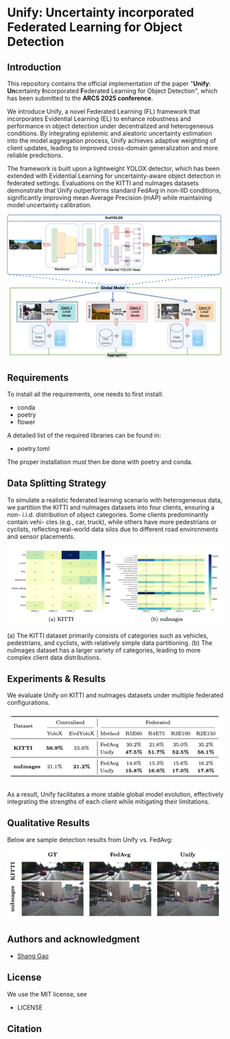 # Unify: Uncertainty incorporated Federated Learning for Object Detection

## Introduction
This repository contains the official implementation of the paper "**Unify**: **Un**certainty **I**ncorporated **F**ederated Learning for Object Detection", which has been submitted to the **ARCS 2025 conference**.

We introduce Unify, a novel Federated Learning (FL) framework that incorporates Evidential Learning (EL) to enhance robustness and performance in object detection under decentralized and heterogeneous conditions. By integrating epistemic and aleatoric uncertainty estimation into the model aggregation process, Unify achieves adaptive weighting of client updates, leading to improved cross-domain generalization and more reliable predictions.

The framework is built upon a lightweight YOLOX detector, which has been extended with Evidential Learning for uncertainty-aware object detection in federated settings. Evaluations on the KITTI and nuImages datasets demonstrate that Unify outperforms standard FedAvg in non-IID conditions, significantly improving mean Average Precision (mAP) while maintaining model uncertainty calibration.


![Unify Framework](images/unify_framework.png)

## Requirements
To install all the requirements, one needs to first install:

+ conda
+ poetry
+ flower

A detailed list of the required libraries can be found in:

+ poetry.toml

The proper installation must then be done with poetry and conda.

## Data Splitting Strategy
To simulate a realistic federated learning scenario with heterogeneous data, we partition the KITTI and nuImages datasets into four clients, ensuring a non- i.i.d. distribution of object categories. Some clients predominantly contain vehi- cles (e.g., car, truck), while others have more pedestrians or cyclists, reflecting real-world data silos due to different road environments and sensor placements.

![Datasets](images/dataset_split.png)

 (a) The KITTI dataset primarily consists of categories such as vehicles, pedestrians, and cyclists, with relatively simple data partitioning. (b) The nuImages dataset has a larger variety of categories, leading to more complex client data distributions.

 ## Experiments & Results
 We evaluate Unify on KITTI and nuImages datasets under multiple federated configurations. 

 ![mAP](images/results_mAP.png)

As a result, Unify facilitates a more stable global model evolution, effectively integrating the strengths of each client while mitigating their limitations.

 ## Qualitative Results
 Below are sample detection results from Unify vs. FedAvg:

 ![QR](images/qr.png)

## Authors and acknowledgment
- [Shang Gao](mailto:sgao@uni-kassel.de) 

## License
We use the MIT license, see

+ LICENSE


## Citation